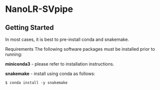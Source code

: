 # NanoLR-SVpipe



## Getting Started
In most cases, it is best to pre-install conda and snakemake. 

Requirements
The following software packages must be installed prior to running:

**miniconda3** - please refer to installation instructions.

**snakemake** - install using conda as follows:
```Shell
$ conda install -y snakemake
```
